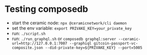 # Testing composedb

- start the ceramic node: `npx @ceramicnetwork/cli daemon`
- set the env variable: `export PRIVAKE_KEY=your_private_key`
- run: `./script.sh`
- run: `./run_graphql.sh` or `composedb graphql:server --ceramic-url=http://127.0.0.1:7007 --graphiql gitcoin-passport-vc-composite.json --did-private-key=${PRIVAKE_KEY} --port=5005`

